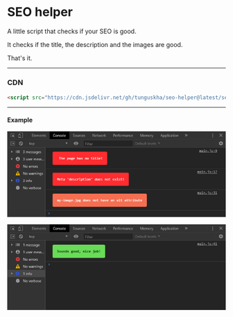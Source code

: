 # SEO helper

A little script that checks if your SEO is good.

It checks if the title, the description and the images are good.

That's it.

---


### CDN

```html
<script src="https://cdn.jsdelivr.net/gh/tunguskha/seo-helper@latest/seo-helper.min.js"></script>
```

---

#### Example

![Preview](https://raw.githubusercontent.com/tunguskha/seo-helper/master/imgs/error-console.jpg)

![Preview](https://raw.githubusercontent.com/tunguskha/seo-helper/master/imgs/success-console.jpg)
